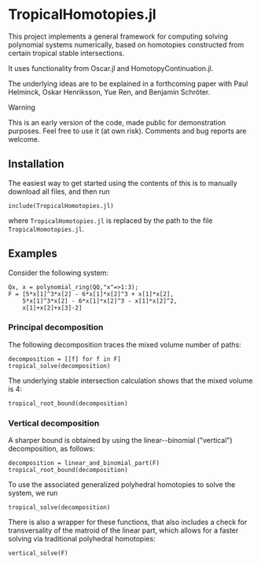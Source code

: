 # TropicalHomotopies.jl
This project implements a general framework for computing solving polynomial systems numerically, 
based on homotopies constructed from certain tropical stable intersections.

It uses functionality from Oscar.jl and HomotopyContinuation.jl.

The underlying ideas are to be explained in a forthcoming paper with Paul Helminck, Oskar Henriksson, Yue Ren, and Benjamin Schröter.

> [!WARNING]  
> This is an early version of the code, made public for demonstration purposes. 
> Feel free to use it (at own risk). Comments and bug reports are welcome. 

## Installation
The easiest way to get started using the contents of this is to manually download all files, and then run

```
include(TropicalHomotopies.jl)
```
where `TropicalHomotopies.jl` is replaced by the path to the file `TropicalHomotopies.jl`.

## Examples
Consider the following system:
```
Qx, x = polynomial_ring(QQ,"x"=>1:3);
F = [5*x[1]^3*x[2] - 6*x[1]*x[2]^3 + x[1]*x[2], 
    5*x[1]^3*x[2] - 6*x[1]*x[2]^3 - x[1]*x[2]^2,
    x[1]+x[2]+x[3]-2]
```
### Principal decomposition
The following decomposition traces the mixed volume number of paths:
```
decomposition = [[f] for f in F]
tropical_solve(decomposition)
```
The underlying stable intersection calculation shows that the mixed volume is 4:
```
tropical_root_bound(decomposition)
```
### Vertical decomposition
A sharper bound is obtained by using the linear--binomial ("vertical") decomposition, as follows:
```
decomposition = linear_and_binomial_part(F)
tropical_root_bound(decomposition)
```
To use the associated generalized polyhedral homotopies to solve the system, we run
```
tropical_solve(decomposition)
```
There is also a wrapper for these functions, that also includes a check for transversality of the matroid of the linear part, which allows for a faster solving via traditional polyhedral homotopies:
```
vertical_solve(F)
```
